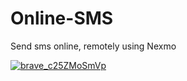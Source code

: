 # Online-SMS
Send sms online, remotely using Nexmo

[![brave_c25ZMoSmVp](https://user-images.githubusercontent.com/48888771/143265892-b70e063d-04bc-40d5-93ea-099bd6408b46.png)](https://github.com/PiggyAwesome/Online-SMS/main/sms.html)

